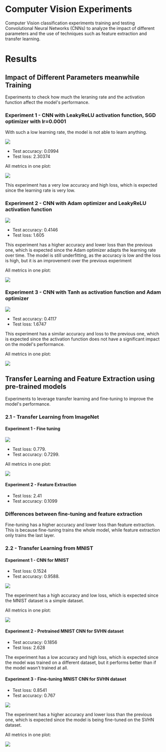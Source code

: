 # Computer Vision Experiments

Computer Vision classification experiments training and testing Convolutional Neural Networks (CNNs) to analyze the impact of different parameters and the use of techniques such as feature extraction and transfer learning.

# Results


## Impact of Different Parameters meanwhile Training

Experiments to check how much the leraning rate and the activation function affect the model's performance.

### Experiment 1 - CNN with LeakyReLU activation function, SGD optimizer with lr=0.0001

With such a low learning rate, the model is not able to learn anything.

![](docs/img/tensorboard_custom_cnn1_sgd.png)

- Test accuracy: 0.0994
- Test loss: 2.30374

All metrics in one plot:

![](docs/plots/metrics_custom_cnn1_lr0001.png)

This experiment has a very low accuracy and high loss, which is expected since the learning rate is very low.

### Experiment 2 - CNN with Adam optimizer and LeakyReLU activation function

![](docs/img/tensorboard_custom_cnn2_adam.png)

- Test accuracy: 0.4146
- Test loss: 1.605

This experiment has a higher accuracy and lower loss than the previous one, which is expected since the Adam optimizer
 adapts the learning rate over time. The model is still underfitting, as the accuracy is low and the loss is high, but
 it is an improvement over the previous experiment

All metrics in one plot:

![](docs/plots/metrics_custom_cnn2_adam.png)

### Experiment 3 - CNN with Tanh as activation function and Adam optimizer

![](docs/img/tensorboard_custom_cnn3_tanh.png)

- Test accuracy: 0.4117
- Test loss: 1.6747

This experiment has a similar accuracy and loss to the previous one, which is expected since the activation function
 does not have a significant impact on the model's performance.

All metrics in one plot:

![](docs/plots/metrics_custom_cnn3_tanh.png)

## Transfer Learning and Feature Extraction using pre-trained models

Experiments to leverage transfer learning and fine-tuning to improve the model's performance.

### 2.1 - Transfer Learning from ImageNet

#### Experiment 1 - Fine tuning

![](docs/img/tensorboard_alexnet_fine_tuning.png)

- Test loss: 0.779.
- Test accuracy: 0.7299.

All metrics in one plot:

![](docs/plots/metrics_alexnet_fine_tuning.png)

#### Experiment 2 - Feature Extraction

- Test loss: 2.41
- Test accuracy: 0.1099

### Differences between fine-tuning and feature extraction

Fine-tuning has a higher accuracy and lower loss than feature extraction. This is because fine-tuning trains the whole
 model, while feature extraction only trains the last layer.

### 2.2 - Transfer Learning from MNIST

#### Experiment 1 - CNN for MNIST

- Test loss: 0.1524
- Test accuracy: 0.9588.

![](docs/img/tensorboard_mnist_cnn.png)

The experiment has a high accuracy and low loss, which is expected since the MNIST dataset is a simple dataset.

All metrics in one plot:

![](docs/plots/metrics_mnist_cnn_train.png)


#### Experiment 2 - Pretrained MNIST CNN for SVHN dataset

- Test accuracy: 0.1856
- Test loss: 2.628

The experiment has a low accuracy and high loss, which is expected since the model was trained on a different dataset, 
but it performs better than if the model wasn't trained at all.

#### Experiment 3 - Fine-tuning MNIST CNN for SVHN dataset

- Test loss: 0.8541
- Test accuracy: 0.767

![](docs/img/tensorboard_svhn_fine_tuning.png)

The experiment has a higher accuracy and lower loss than the previous one, which is expected since the model is being
 fine-tuned on the SVHN dataset.

All metrics in one plot:

![](docs/plots/metrics_svhn_fine_tuning.png)
